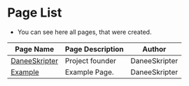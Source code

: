 # Page List
- You can see here all pages, that were created.

| Page Name | Page Description| Author |
| ------- | ------------------ | ------- |
| [DaneeSkripter](https://bepartofhistory.tk/page/daneeskripter) | Project founder | DaneeSkripter |
| [Example](https://bepartofhistory.tk/page/example)  | Example Page. | DaneeSkripter |
